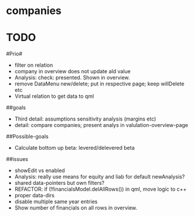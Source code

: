 # companies

# TODO

#Prio#
* filter on relation
* company in overview does not update aId value
* Analysis: check: presented. Shown in overview.
* remove DataMenu new/delete; put in respective page; keep willDelete etc
* Virtual relation to get data to qml

##goals
* Third detail: assumptions sensitivity analysis (margins etc)
* detail: compare companies; present analys in valulation-overview-page

##Possible-goals
* Calculate bottom up beta: levered/delevered beta

##issues
* showEdit vs enabled
* Analysis: really use means for equity and liab for default newAnalysis?
* shared data-pointers but own filters?
* REFACTOR: if (!financialsModel.delAllRows()) in qml, move logic to c++
* proper data-dirs
* disable multiple same year entries
* Show number of financials on all rows in overview.
